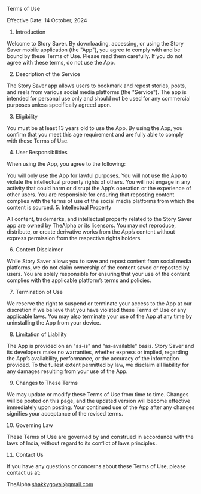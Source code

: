Terms of Use

Effective Date: 14 October, 2024

1. Introduction

Welcome to Story Saver. By downloading, accessing, or using the Story Saver mobile application (the "App"), you agree to comply with and be bound by these Terms of Use. Please read them carefully. If you do not agree with these terms, do not use the App.

2. Description of the Service

The Story Saver app allows users to bookmark and repost stories, posts, and reels from various social media platforms (the "Service"). The app is intended for personal use only and should not be used for any commercial purposes unless specifically agreed upon.

3. Eligibility

You must be at least 13 years old to use the App. By using the App, you confirm that you meet this age requirement and are fully able to comply with these Terms of Use.

4. User Responsibilities

When using the App, you agree to the following:

You will only use the App for lawful purposes.
You will not use the App to violate the intellectual property rights of others.
You will not engage in any activity that could harm or disrupt the App’s operation or the experience of other users.
You are responsible for ensuring that reposting content complies with the terms of use of the social media platforms from which the content is sourced.
5. Intellectual Property

All content, trademarks, and intellectual property related to the Story Saver app are owned by TheAlpha or its licensors. You may not reproduce, distribute, or create derivative works from the App’s content without express permission from the respective rights holders.

6. Content Disclaimer

While Story Saver allows you to save and repost content from social media platforms, we do not claim ownership of the content saved or reposted by users. You are solely responsible for ensuring that your use of the content complies with the applicable platform’s terms and policies.

7. Termination of Use

We reserve the right to suspend or terminate your access to the App at our discretion if we believe that you have violated these Terms of Use or any applicable laws. You may also terminate your use of the App at any time by uninstalling the App from your device.

8. Limitation of Liability

The App is provided on an "as-is" and "as-available" basis. Story Saver and its developers make no warranties, whether express or implied, regarding the App’s availability, performance, or the accuracy of the information provided. To the fullest extent permitted by law, we disclaim all liability for any damages resulting from your use of the App.

9. Changes to These Terms

We may update or modify these Terms of Use from time to time. Changes will be posted on this page, and the updated version will become effective immediately upon posting. Your continued use of the App after any changes signifies your acceptance of the revised terms.

10. Governing Law

These Terms of Use are governed by and construed in accordance with the laws of India, without regard to its conflict of laws principles.

11. Contact Us

If you have any questions or concerns about these Terms of Use, please contact us at:

TheAlpha
shakkygoyal@gmail.com
